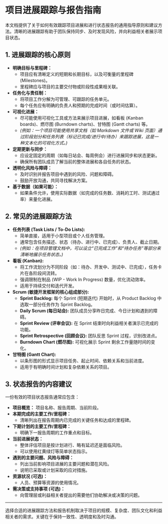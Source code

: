 # 项目进展跟踪与报告指南

本文档提供了关于如何有效跟踪项目进展和进行状态报告的通用指导原则和建议方法。清晰的进展跟踪有助于团队保持同步、及时发现风险，并向利益相关者展示项目状态。

## 1. 进展跟踪的核心原则

*   **明确目标与里程碑：**
    *   项目应有清晰定义的短期和长期目标，以及可衡量的里程碑 (Milestones)。
    *   里程碑应与项目的主要交付物或阶段性成果相关联。
*   **任务化与责任制：**
    *   将项目工作分解为可管理、可跟踪的任务单元。
    *   每个任务应有明确的负责人和预期的完成时间（或时间估算）。
*   **可视化进展：**
    *   尽可能使用可视化工具或方法来展示项目进展，如看板 (Kanban boards)、燃尽图 (Burndown charts)、甘特图 (Gantt charts) 等。
    *   *(例如：一个项目可能使用共享文档（如 Markdown 文件或 Wiki 页面）通过阶段划分和任务列表（标记已完成/进行中/待办）来跟踪进展，这是一种文本化的可视化方式。)*
*   **定期更新与同步：**
    *   应设定固定的周期（如每日站会、每周例会）进行进展同步和状态更新。
    *   确保所有团队成员了解当前的整体进展和各自任务的状态。
*   **透明化风险与障碍：**
    *   及时识别并报告项目中遇到的风险、问题和障碍。
    *   鼓励开放沟通，共同寻找解决方案。
*   **基于数据（如果可能）：**
    *   如果条件允许，使用实际数据（如完成的任务数、消耗的工时、测试通过率）来量化进展。

## 2. 常见的进展跟踪方法

*   **任务列表 (Task Lists / To-Do Lists):**
    *   简单直接，适用于小型项目或个人任务管理。
    *   通常包含任务描述、状态（待办、进行中、已完成）、负责人、截止日期。
    *   *(例如：在项目管理文档中，可以设立“已完成工作”和“待办任务”等部分来清晰地展示任务状态。)*
*   **看板 (Kanban):**
    *   将工作流划分为不同阶段（如：待办、开发中、测试中、已完成），任务卡片在各阶段间流转。
    *   强调限制在制品 (WIP - Work In Progress) 数量，优化流动效率。
    *   适用于持续交付和迭代开发。
*   **Scrum (敏捷开发框架的核心组成部分):**
    *   **Sprint Backlog:** 每个 Sprint (短期迭代) 开始时，从 Product Backlog 中选取一部分任务作为 Sprint Backlog。
    *   **Daily Scrum (每日站会):** 团队成员分享昨日完成、今日计划和遇到的障碍。
    *   **Sprint Review (评审会议):** 在 Sprint 结束时向利益相关者演示已完成的功能。
    *   **Sprint Retrospective (回顾会议):** 团队反思 Sprint 过程，识别改进点。
    *   **Burndown Chart (燃尽图):** 可视化展示 Sprint 剩余工作量随时间的变化。
*   **甘特图 (Gantt Chart):**
    *   以条形图的形式显示项目任务、起止时间、依赖关系和当前进度。
    *   适用于有明确时间计划和复杂依赖关系的项目。

## 3. 状态报告的内容建议

一份有效的项目状态报告通常应包含：

*   **项目概览：** 项目名称、报告周期、当前阶段。
*   **本期完成的主要工作/里程碑：**
    *   清晰列出在报告周期内已完成的关键任务和达成的里程碑。
*   **下期计划的主要工作/里程碑：**
    *   明确下一报告周期的工作重点和目标。
*   **当前进展状态：**
    *   整体评估项目是按计划进行、略有延迟还是面临风险。
    *   可以使用红黄绿灯等简单状态指示。
*   **遇到的主要问题、风险与障碍：**
    *   列出当前影响项目进展的主要问题和潜在风险。
    *   说明已采取或计划采取的应对措施。
*   **资源状况 (可选)：**
    *   人员、预算等资源的使用情况。
*   **需决策或支持事项 (可选)：**
    *   向管理层或利益相关者提出的需要他们协助解决或决策的问题。

---

选择合适的进展跟踪方法和报告机制取决于项目的规模、复杂度、团队文化和利益相关者的需求。关键在于保持一致性、透明度和及时沟通。
